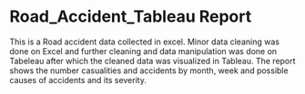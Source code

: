 # Road_Accident_Tableau Report
This is a Road accident data collected in excel. Minor data cleaning was done on Excel and further cleaning and data manipulation was done on Tabeleau after which the cleaned data was visualized in Tableau.
The report shows the number casualities and accidents by month, week and possible causes of accidents and its severity.
